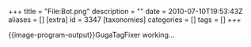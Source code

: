 +++
title = "File:Bot.png"
description = ""
date = 2010-07-10T19:53:43Z
aliases = []
[extra]
id = 3347
[taxonomies]
categories = []
tags = []
+++

{{image-program-output}}GugaTagFixer working...
